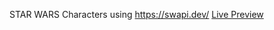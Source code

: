 STAR WARS Characters using https://swapi.dev/
[Live Preview](https://dmitrymaks252.github.io/starwars-characters-redux-saga/)
